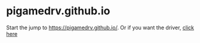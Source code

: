 # pigamedrv.github.io
Start the jump to https://pigamedrv.github.io/.
Or if you want the driver, [click here](https://github.com/pigamedrv/pigame)
